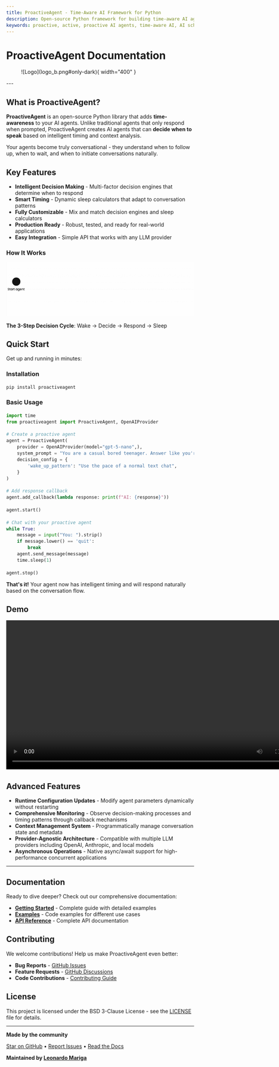 ```yaml
---
title: ProactiveAgent - Time-Aware AI Framework for Python
description: Open-source Python framework for building time-aware AI agents that proactively initiate conversations and make intelligent timing decisions. Transform reactive AI into proactive engagement.
keywords: proactive, active, proactive AI agents, time-aware AI, AI scheduling framework, autonomous conversation initiation, AI wake-up patterns, intelligent timing decisions, LLM lifecycle management, AI agent scheduler
---
```


# ProactiveAgent Documentation
<figure markdown="span">
![Logo](logo_b.png#only-dark){ width="400" }
</figure>
---

## What is ProactiveAgent?

**ProactiveAgent** is an open-source Python library that adds **time-awareness** to your AI agents. Unlike traditional agents that only respond when prompted, ProactiveAgent creates AI agents that can **decide when to speak** based on intelligent timing and context analysis.

Your agents become truly conversational - they understand when to follow up, when to wait, and when to initiate conversations naturally.

## Key Features

- **Intelligent Decision Making** - Multi-factor decision engines that determine when to respond
- **Smart Timing** - Dynamic sleep calculators that adapt to conversation patterns
- **Fully Customizable** - Mix and match decision engines and sleep calculators
- **Production Ready** - Robust, tested, and ready for real-world applications
- **Easy Integration** - Simple API that works with any LLM provider


### How It Works

<img src="flow_gif.gif"/>

**The 3-Step Decision Cycle**: Wake → Decide → Respond → Sleep

## Quick Start

Get up and running in minutes:

### Installation

```bash
pip install proactiveagent
```

### Basic Usage

```python
import time
from proactiveagent import ProactiveAgent, OpenAIProvider

# Create a proactive agent
agent = ProactiveAgent(
    provider = OpenAIProvider(model="gpt-5-nano",),
    system_prompt = "You are a casual bored teenager. Answer like you're texting a friend",
    decision_config = {
        'wake_up_pattern': "Use the pace of a normal text chat",
    }
)

# Add response callback
agent.add_callback(lambda response: print(f"AI: {response}"))

agent.start()

# Chat with your proactive agent
while True:
    message = input("You: ").strip()
    if message.lower() == 'quit':
        break
    agent.send_message(message)
    time.sleep(1)

agent.stop()
```

**That's it!** Your agent now has intelligent timing and will respond naturally based on the conversation flow.




## Demo

<div align="center">
<video src="https://github.com/user-attachments/assets/b7e724e0-9590-4f73-bb78-478bf2fa3540" width="800" loop controls>
  <p>Your browser does not support the video tag.</p>
</video>
</div>

## Advanced Features

- **Runtime Configuration Updates** - Modify agent parameters dynamically without restarting
- **Comprehensive Monitoring** - Observe decision-making processes and timing patterns through callback mechanisms
- **Context Management System** - Programmatically manage conversation state and metadata
- **Provider-Agnostic Architecture** - Compatible with multiple LLM providers including OpenAI, Anthropic, and local models
- **Asynchronous Operations** - Native async/await support for high-performance concurrent applications

---

## Documentation

Ready to dive deeper? Check out our comprehensive documentation:

- **[Getting Started](getting-started.md)** - Complete guide with detailed examples
- **[Examples](examples.md)** - Code examples for different use cases
- **[API Reference](api-reference.md)** - Complete API documentation

## Contributing

We welcome contributions! Help us make ProactiveAgent even better:

- **Bug Reports** - [GitHub Issues](https://github.com/leomariga/ProactiveAgent/issues)
- **Feature Requests** - [GitHub Discussions](https://github.com/leomariga/ProactiveAgent/discussions)
- **Code Contributions** - [Contributing Guide](https://github.com/leomariga/ProactiveAgent/blob/main/CONTRIBUTING.md)

## License

This project is licensed under the BSD 3-Clause License - see the [LICENSE](https://github.com/leomariga/ProactiveAgent/blob/main/LICENSE) file for details.

---

**Made by the community**

[Star on GitHub](https://github.com/leomariga/ProactiveAgent) •
[Report Issues](https://github.com/leomariga/ProactiveAgent/issues) •
[Read the Docs](https://leomariga.github.io/ProactiveAgent/)

**Maintained by [Leonardo Mariga](https://github.com/leomariga)**

